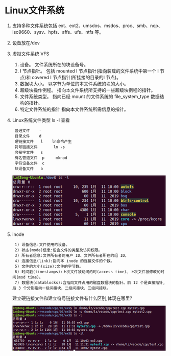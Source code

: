 # Linux文件系统
1. 支持多种文件系统包括 ext、ext2、umsdos、msdos、proc、smb、ncp、iso9660、sysv、hpfs、affs、ufs、ntfs 等。 
2. 设备放在/dev
3. 虚拟文件系统 VFS

    1) 设备。       文件系统所在的块设备号。
    2) I 节点指针。  包括 mounted I 节点指针(指向装载的文件系统中第一个 I 节点)和 covered I 节点指针(所挂接的目录的I 节点)。
    3) 数据块大小。   以字节为单位的本文件系统的块的大小。
    4) 超级块操作例程。 指向本文件系统所支持的一些超级块例程的指针。
    5) 文件系统类型。 指向已经 mount 的文件系统的 file_system_type 数据结构的指针。    
    6) 特定文件系统的指针 指向本文件系统所需信息的指针。

4. Linux系统文件类型 ls -l 查看

        普通文件    -
        目录文件    d
        硬链接文件   l    ln命令产生
        符号链接文件       ln -s
        套接字文件   s
        有名管道文件  p     mknod
        字符设备文件  c
        块设备文件   b

    ![](./image/ls-l.png)
5. inode

        1) 设备信息:文件使用的设备。
        2) 状态(mode)信息:包含文件的类型及访问权限。
        3) 所有者信息:文件所有者的用户 ID、文件所有者所在的组 ID。
        4) 连接信息(link):指向本 inode 的连接文件的个数。
        5) 文件的大小(size):文件的字节数。
        6) 时间戳(timestamps):上次文件被访问的时(access time)、上次文件被修改的时间(mod time)。
        7) 数据块(datablocks):含指向文件占用的磁盘数据块的指针。前 12 个是直接指针,后 3 个分别指向一级间接块、二级间接块、三级间接块。
    
    建立硬链接文件和建立符号链接文件有什么区别,体现在哪里?
    
    ![](./image/硬连接和符号连接.png)